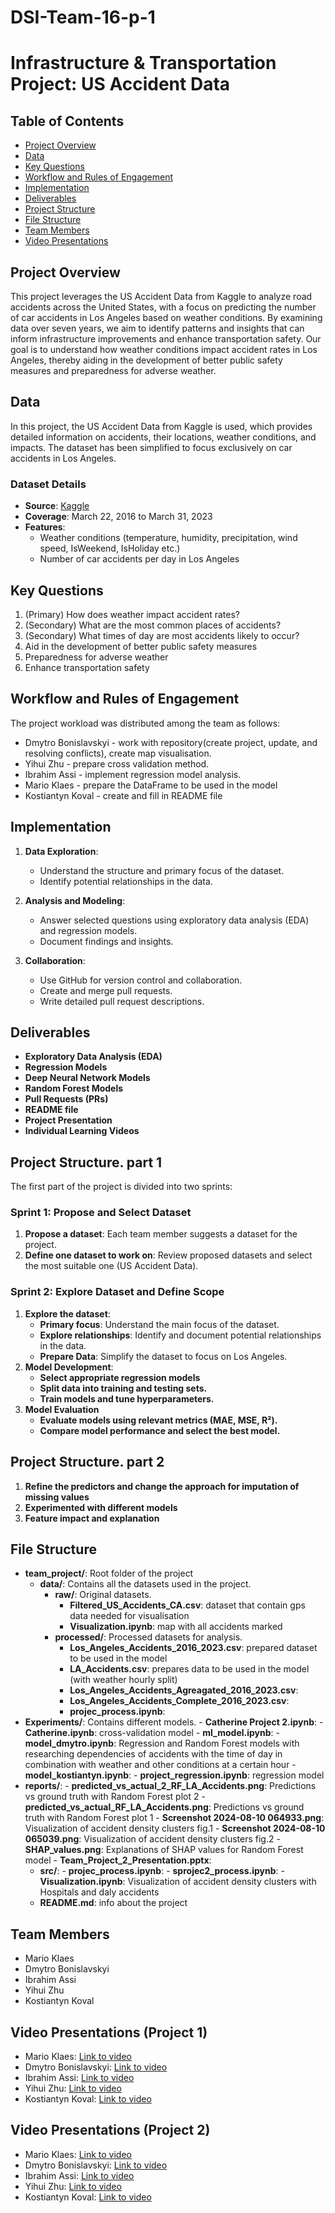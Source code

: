 # DSI-Team-16-p-1
# Infrastructure & Transportation Project: US Accident Data

## Table of Contents
- [Project Overview](#project-overview)
- [Data](#data)
- [Key Questions](#key-questions)
- [Workflow and Rules of Engagement](#workflow-and-rules-of-engagement)
- [Implementation](#implementation)
- [Deliverables](#deliverables)
- [Project Structure](#project-structure)
- [File Structure](#file-structure)
- [Team Members](#team-members)
- [Video Presentations](#video-presentations)

## Project Overview
This project leverages the US Accident Data from Kaggle to analyze road accidents across the United States, with a focus on predicting the number of car accidents in Los Angeles based on weather conditions. By examining data over seven years, we aim to identify patterns and insights that can inform infrastructure improvements and enhance transportation safety. Our goal is to understand how weather conditions impact accident rates in Los Angeles, thereby aiding in the development of better public safety measures and preparedness for adverse weather.

## Data
In this project, the US Accident Data from Kaggle is used, which provides detailed information on accidents, their locations, weather conditions, and impacts. The dataset has been simplified to focus exclusively on car accidents in Los Angeles.

### Dataset Details
- **Source**: [Kaggle](https://www.kaggle.com/datasets/sobhanmoosavi/us-accidents?resource=download)
- **Coverage**: March 22, 2016 to March 31, 2023
- **Features**:
   - Weather conditions (temperature, humidity, precipitation, wind speed, IsWeekend, IsHoliday etc.)
   - Number of car accidents per day in Los Angeles

## Key Questions
1. (Primary) How does weather impact accident rates?
2. (Secondary) What are the most common places of accidents?
3. (Secondary) What times of day are most accidents likely to occur?
4. Aid in the development of better public safety measures
5. Preparedness for adverse weather
6. Enhance transportation safety


## Workflow and Rules of Engagement
The project workload was distributed among the team as follows:
- Dmytro Bonislavskyi - work with repository(create project, update, and resolving conflicts), create map visualisation.
- Yihui	Zhu - prepare cross validation method.
- Ibrahim Assi - implement regression model analysis.
- Mario	Klaes - prepare the DataFrame to be used in the model
- Kostiantyn Koval - create and fill in README file

## Implementation
1. **Data Exploration**:
   - Understand the structure and primary focus of the dataset.
   - Identify potential relationships in the data.

2. **Analysis and Modeling**:
   - Answer selected questions using exploratory data analysis (EDA) and regression models.
   - Document findings and insights.

3. **Collaboration**:
   - Use GitHub for version control and collaboration.
   - Create and merge pull requests.
   - Write detailed pull request descriptions.

## Deliverables
- **Exploratory Data Analysis (EDA)**
- **Regression Models**
- **Deep Neural Network Models**
- **Random Forest Models**
- **Pull Requests (PRs)**
- **README file**
- **Project Presentation**
- **Individual Learning Videos**

## Project Structure. part 1
The first part of the project is divided into two sprints:

### Sprint 1: Propose and Select Dataset
1. **Propose a dataset**: Each team member suggests a dataset for the project.
2. **Define one dataset to work on**: Review proposed datasets and select the most suitable one (US Accident Data).

### Sprint 2: Explore Dataset and Define Scope
1. **Explore the dataset**:
   - **Primary focus**: Understand the main focus of the dataset.
   - **Explore relationships**: Identify and document potential relationships in the data.
   - **Prepare Data**: Simplify the dataset to focus on Los Angeles.
2. **Model Development**:
   - **Select appropriate regression models**
   - **Split data into training and testing sets.**
   - **Train models and tune hyperparameters.**
3. **Model Evaluation**
   - **Evaluate models using relevant metrics (MAE, MSE, R²).**
   - **Compare model performance and select the best model.**

## Project Structure. part 2
1. **Refine the predictors and change the approach for imputation of missing values**
2. **Experimented with different models**
3. **Feature impact and explanation**
## File Structure

- **team_project/**: Root folder of the project
  - **data/**: Contains all the datasets used in the project.
    - **raw/**: Original datasets.
      - **Filtered_US_Accidents_CA.csv**: dataset that contain gps data needed for visualisation
      - **Visualization.ipynb**: map with all accidents marked
    - **processed/**: Processed datasets for analysis.
      - **Los_Angeles_Accidents_2016_2023.csv**: prepared dataset to be used in the model 
      - **LA_Accidents.csv**: prepares data to be used in the model (with weather hourly split)
      - **Los_Angeles_Accidents_Agreagated_2016_2023.csv**:
      - **Los_Angeles_Accidents_Complete_2016_2023.csv**:
      - **projec_process.ipynb**:
- **Experiments/**: Contains different models.
      - **Catherine Project 2.ipynb**: 
      - **Catherine.ipynb**: cross-validation model
      - **ml_model.ipynb**: 
      - **model_dmytro.ipynb**: Regression and Random Forest models with researching dependencies of accidents with the time of day in combination with weather and other conditions at a certain hour
      - **model_kostiantyn.ipynb**: 
      - **project_regression.ipynb**: regression model
- **reports/**:
      - **predicted_vs_actual_2_RF_LA_Accidents.png**: Predictions vs ground truth with Random Forest plot 2
      - **predicted_vs_actual_RF_LA_Accidents.png**: Predictions vs ground truth with Random Forest plot 1
      - **Screenshot 2024-08-10 064933.png**: Visualization of accident density clusters fig.1
      - **Screenshot 2024-08-10 065039.png**: Visualization of accident density clusters fig.2
      - **SHAP_values.png**:  Explanations of SHAP values for Random Forest model
      - **Team_Project_2_Presentation.pptx**:
  - **src/**:
        - **projec_process.ipynb**:
        - **sprojec2_process.ipynb**:
        - **Visualization.ipynb**: Visualization of accident density clusters with Hospitals and daly accidents 
  - **README.md**: info about the project

## Team Members
- Mario	Klaes	
- Dmytro Bonislavskyi	
- Ibrahim Assi	
- Yihui	Zhu	
- Kostiantyn Koval	

## Video Presentations (Project 1)
- Mario	Klaes: [Link to video](https://drive.google.com/drive/folders/18qlROMeoctgqyvcRID3QZaMIwwFjAdy4?usp=sharing)
- Dmytro Bonislavskyi: [Link to video](https://drive.google.com/file/d/1uyA7UrDtwuNZbuEx5-96M27VAoFoDW22/view?usp=sharing)
- Ibrahim Assi: [Link to video](https://drive.google.com/file/d/19pSBsEf6iRjc8oyOMNAnHxtT83Qh0z1J/view?usp=sharing)
- Yihui	Zhu: [Link to video](https://drive.google.com/file/d/11Q5KD9LheuuaCGjciBFDE_aBw0QwuNl2/view?usp=sharing)
- Kostiantyn Koval: [Link to video](https://drive.google.com/file/d/1SUGuGANHnDHDXsH2qrr0JavMQ5ydbIJ8/view?usp=sharing)

## Video Presentations (Project 2)
- Mario	Klaes: [Link to video](https://drive.google.com/drive/folders/1afjtVXDJHdqQb0FWYnuBA-LSsKd6J-QQ?usp=sharing)
- Dmytro Bonislavskyi: [Link to video](https://drive.google.com/file/d/19GTUdNVjt7_wA8mqtUuqALlqKs4x0Ff3/view?usp=drive_link)
- Ibrahim Assi: [Link to video](https://drive.google.com/file/d/1GdZkCu0SU3DUC_JmvCm5nqeh3hsKEPCw/view?usp=sharing)
- Yihui	Zhu: [Link to video](https://drive.google.com/file/d/1Xt4-4pRKgonygnagrWE5wF3E8ZQg3RFd/view?usp=sharing)
- Kostiantyn Koval: [Link to video]((https://drive.google.com/file/d/1thniOrI4PPm1inR6it7eVEff754tm84-/view?usp=drive_link))